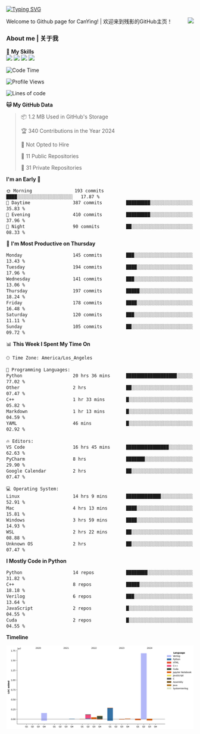 [![Typing SVG](https://readme-typing-svg.herokuapp.com?size=25&duration=3500&color=00FFFF&vCenter=true&width=250&height=40&lines=Hi+Welcome+%F0%9F%91%8B%F0%9F%8F%BB;I'm+CanYing|残影)](https://git.io/typing-svg)

<a href="#">
  <img align="right" src="https://github-readme-stats.vercel.app/api?username=CanYing0913&count_private=true&rank_icon=github&show_icons=true&bg_color=15,f2f7fd,E0EAFC&" />
</a>

Welcome to Github page for CanYing! | 欢迎来到残影的GitHub主页！

### About me | 关于我

🌟 **My Skills**  
![](https://img.shields.io/badge/-C-A8B9CC?style=flat-square&logo=C&logoColor=fff)
![](https://img.shields.io/badge/-C++-00599C?style=flat-square&logo=Cpp&logoColor=fff)
![](https://img.shields.io/badge/-Python-3776AB?style=flat-square&logo=Python&logoColor=fff)
![](https://img.shields.io/badge/-Linux-000000?style=flat-square&logo=Linux&logoColor=fff)

<!--START_SECTION:waka-->
![Code Time](http://img.shields.io/badge/Code%20Time-443%20hrs%2058%20mins-blue)

![Profile Views](http://img.shields.io/badge/Profile%20Views-0-blue)

![Lines of code](https://img.shields.io/badge/From%20Hello%20World%20I%27ve%20Written-24.0%20million%20lines%20of%20code-blue)

**🐱 My GitHub Data** 

> 📦 1.2 MB Used in GitHub's Storage 
 > 
> 🏆 340 Contributions in the Year 2024
 > 
> 🚫 Not Opted to Hire
 > 
> 📜 11 Public Repositories 
 > 
> 🔑 31 Private Repositories 
 > 
**I'm an Early 🐤** 

```text
🌞 Morning                193 commits         ████░░░░░░░░░░░░░░░░░░░░░   17.87 % 
🌆 Daytime                387 commits         █████████░░░░░░░░░░░░░░░░   35.83 % 
🌃 Evening                410 commits         █████████░░░░░░░░░░░░░░░░   37.96 % 
🌙 Night                  90 commits          ██░░░░░░░░░░░░░░░░░░░░░░░   08.33 % 
```
📅 **I'm Most Productive on Thursday** 

```text
Monday                   145 commits         ███░░░░░░░░░░░░░░░░░░░░░░   13.43 % 
Tuesday                  194 commits         ████░░░░░░░░░░░░░░░░░░░░░   17.96 % 
Wednesday                141 commits         ███░░░░░░░░░░░░░░░░░░░░░░   13.06 % 
Thursday                 197 commits         █████░░░░░░░░░░░░░░░░░░░░   18.24 % 
Friday                   178 commits         ████░░░░░░░░░░░░░░░░░░░░░   16.48 % 
Saturday                 120 commits         ███░░░░░░░░░░░░░░░░░░░░░░   11.11 % 
Sunday                   105 commits         ██░░░░░░░░░░░░░░░░░░░░░░░   09.72 % 
```


📊 **This Week I Spent My Time On** 

```text
🕑︎ Time Zone: America/Los_Angeles

💬 Programming Languages: 
Python                   20 hrs 36 mins      ███████████████████░░░░░░   77.02 % 
Other                    2 hrs               ██░░░░░░░░░░░░░░░░░░░░░░░   07.47 % 
C++                      1 hr 33 mins        █░░░░░░░░░░░░░░░░░░░░░░░░   05.82 % 
Markdown                 1 hr 13 mins        █░░░░░░░░░░░░░░░░░░░░░░░░   04.59 % 
YAML                     46 mins             █░░░░░░░░░░░░░░░░░░░░░░░░   02.92 % 

🔥 Editors: 
VS Code                  16 hrs 45 mins      ████████████████░░░░░░░░░   62.63 % 
PyCharm                  8 hrs               ███████░░░░░░░░░░░░░░░░░░   29.90 % 
Google Calendar          2 hrs               ██░░░░░░░░░░░░░░░░░░░░░░░   07.47 % 

💻 Operating System: 
Linux                    14 hrs 9 mins       █████████████░░░░░░░░░░░░   52.91 % 
Mac                      4 hrs 13 mins       ████░░░░░░░░░░░░░░░░░░░░░   15.81 % 
Windows                  3 hrs 59 mins       ████░░░░░░░░░░░░░░░░░░░░░   14.93 % 
WSL                      2 hrs 22 mins       ██░░░░░░░░░░░░░░░░░░░░░░░   08.88 % 
Unknown OS               2 hrs               ██░░░░░░░░░░░░░░░░░░░░░░░   07.47 % 
```

**I Mostly Code in Python** 

```text
Python                   14 repos            ████████░░░░░░░░░░░░░░░░░   31.82 % 
C++                      8 repos             █████░░░░░░░░░░░░░░░░░░░░   18.18 % 
Verilog                  6 repos             ███░░░░░░░░░░░░░░░░░░░░░░   13.64 % 
JavaScript               2 repos             █░░░░░░░░░░░░░░░░░░░░░░░░   04.55 % 
Cuda                     2 repos             █░░░░░░░░░░░░░░░░░░░░░░░░   04.55 % 
```



**Timeline**

![Lines of Code chart](https://raw.githubusercontent.com/CanYing0913/CanYing0913/master/assets/bar_graph.png)


<!--END_SECTION:waka-->
